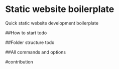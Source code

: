 # Static website boilerplate

Quick static website development boilerplate 

##How to start
todo

##Folder structure
todo

##All commands and options

#contribution






